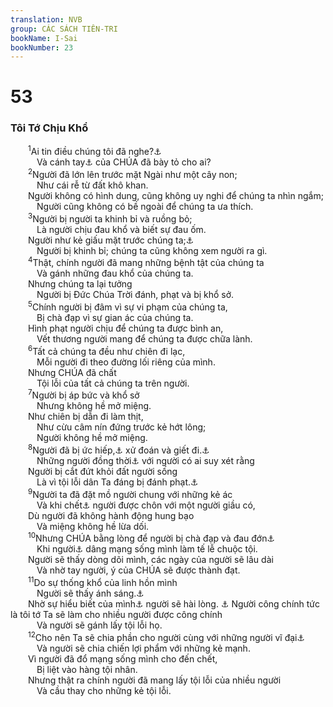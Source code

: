 ```yaml
---
translation: NVB
group: CÁC SÁCH TIÊN-TRI
bookName: I-Sai 
bookNumber: 23
---
```


<div class="title"><h1>53</h1><h3>Tôi Tớ Chịu Khổ </h3></div>
<span class="verse es_53_1">  <sup>1</sup>Ai tin điều chúng tôi đã nghe?<a data-toggle="tooltip" data-placement="bottom" title="Ctd: sứ điệp đã truyền cho chúng ta">⚓</a><br/>   Và cánh tay<a data-toggle="tooltip" data-placement="bottom" title="Ctd: quyền năng của CHÚA">⚓</a> của CHÚA đã bày tỏ cho ai? <br/></span>
<span class="verse es_53_2">  <sup>2</sup>Người đã lớn lên trước mặt Ngài như một cây non; <br/>   Như cái rễ từ đất khô khan. <br/>  Người không có hình dung, cũng không uy nghi để chúng ta nhìn ngắm; <br/>   Người cũng không có bề ngoài để chúng ta ưa thích. <br/></span>
<span class="verse es_53_3">  <sup>3</sup>Người bị người ta khinh bỉ và ruồng bỏ; <br/>   Là người chịu đau khổ và biết sự đau ốm. <br/>  Người như kẻ giấu mặt trước chúng ta;<a data-toggle="tooltip" data-placement="bottom" title="Ctd: như kẻ chúng ngoảnh mặt chẳng thèm nhìn">⚓</a><br/>   Người bị khinh bỉ; chúng ta cũng không xem người ra gì. <br/></span>
<span class="verse es_53_4">  <sup>4</sup>Thật, chính người đã mang những bệnh tật của chúng ta <br/>   Và gánh những đau khổ của chúng ta. <br/>  Nhưng chúng ta lại tưởng <br/>   Người bị Đức Chúa Trời đánh, phạt và bị khổ sở. <br/></span>
<span class="verse es_53_5">  <sup>5</sup>Chính người bị đâm vì sự vi phạm của chúng ta, <br/>   Bị chà đạp vì sự gian ác của chúng ta. <br/>  Hình phạt người chịu để chúng ta được bình an, <br/>   Vết thương người mang để chúng ta được chữa lành. <br/></span>
<span class="verse es_53_6">  <sup>6</sup>Tất cả chúng ta đều như chiên đi lạc, <br/>   Mỗi người đi theo đường lối riêng của mình. <br/>  Nhưng CHÚA đã chất <br/>   Tội lỗi của tất cả chúng ta trên người. <br/></span>
<span class="verse es_53_7">  <sup>7</sup>Người bị áp bức và khổ sở <br/>   Nhưng không hề mở miệng. <br/>  Như chiên bị dẫn đi làm thịt, <br/>   Như cừu câm nín đứng trước kẻ hớt lông; <br/>   Người không hề mở miệng. <br/></span>
<span class="verse es_53_8">  <sup>8</sup>Người đã bị ức hiếp,<a data-toggle="tooltip" data-placement="bottom" title="Nt: kiềm chế">⚓</a> xử đoán và giết đi.<a data-toggle="tooltip" data-placement="bottom" title="Nt: cất đi">⚓</a><br/>   Những người đồng thời<a data-toggle="tooltip" data-placement="bottom" title="Đồng nghĩa với cách dùng ở Sáng 6:9 thay vì ‘dòng dõi’">⚓</a> với người có ai suy xét rằng <br/>  Người bị cắt đứt khỏi đất người sống <br/>   Là vì tội lỗi dân Ta đáng bị đánh phạt.<a data-toggle="tooltip" data-placement="bottom" title="Nt: người bị đánh phạt">⚓</a><br/></span>
<span class="verse es_53_9">  <sup>9</sup>Người ta đã đặt mồ người chung với những kẻ ác <br/>   Và khi chết<a data-toggle="tooltip" data-placement="bottom" title="Một số học giả đề nghị sửa thành: mộ người">⚓</a> người được chôn với một người giầu có, <br/>  Dù người đã không hành động hung bạo <br/>   Và miệng không hề lừa dối. <br/></span>
<span class="verse es_53_10">  <sup>10</sup>Nhưng CHÚA bằng lòng để người bị chà đạp và đau đớn<a data-toggle="tooltip" data-placement="bottom" title="Nt: đau ốm">⚓</a><br/>   Khi người<a data-toggle="tooltip" data-placement="bottom" title="Nt: ngươi">⚓</a> dâng mạng sống mình làm tế lễ chuộc tội. <br/>  Người sẽ thấy dòng dõi mình, các ngày của người sẽ lâu dài <br/>   Và nhờ tay người, ý của CHÚA sẽ được thành đạt. <br/></span>
<span class="verse es_53_11">  <sup>11</sup>Do sự thống khổ của linh hồn mình <br/>   Người sẽ thấy ánh sáng.<a data-toggle="tooltip" data-placement="bottom" title="MT: người sẽ thấy. Văn bản Qumran và LXX thêm: ánh sáng">⚓</a><br/>  Nhờ sự hiểu biết của mình<a data-toggle="tooltip" data-placement="bottom" title="Ctd: về Ngài">⚓</a> người sẽ hài lòng. <a data-toggle="tooltip" data-placement="bottom" title="Ctd: thấy ánh sáng và hài lòng. Nhờ sự hiểu biết của mình người công chính…">⚓</a> Người công chính tức là tôi tớ Ta sẽ làm cho nhiều người được công chính <br/>   Và người sẽ gánh lấy tội lỗi họ. <br/></span>
<span class="verse es_53_12">  <sup>12</sup>Cho nên Ta sẽ chia phần cho người cùng với những người vĩ đại<a data-toggle="tooltip" data-placement="bottom" title="Ctd: cho nên Ta sẽ ban nhiều người cho người">⚓</a><br/>   Và người sẽ chia chiến lợi phẩm với những kẻ mạnh. <br/>  Vì người đã đổ mạng sống mình cho đến chết, <br/>   Bị liệt vào hàng tội nhân. <br/>  Nhưng thật ra chính người đã mang lấy tội lỗi của nhiều người <br/>   Và cầu thay cho những kẻ tội lỗi. <br/></span>

